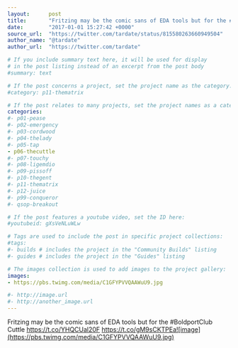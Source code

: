 ```yaml
---
layout:      post
title:       "Fritzing may be the comic sans of EDA tools but for the #BoldportClub Cuttle"
date:        "2017-01-01 15:27:42 +0000"
source_url:  "https://twitter.com/tardate/status/815580263660949504"
author_name: "@tardate"
author_url:  "https://twitter.com/tardate"

# If you include summary text here, it will be used for display
# in the post listing instead of an excerpt from the post body
#summary: text

# If the post concerns a project, set the project name as the category:
#category: p11-thematrix

# If the post relates to many projects, set the project names as a categories array:
categories:
#- p01-pease
#- p02-emergency
#- p03-cordwood
#- p04-thelady
#- p05-tap
- p06-thecuttle
#- p07-touchy
#- p08-ligemdio
#- p09-pissoff
#- p10-thegent
#- p11-thematrix
#- p12-juice
#- p99-conqueror
#- qsop-breakout

# If the post features a youtube video, set the ID here:
#youtubeid: gXsVeNLuWLw

# Tags are used to include the post in specific project collections:
#tags:
#- builds # includes the project in the "Community Builds" listing
#- guides # includes the project in the "Guides" listing

# The images collection is used to add images to the project gallery:
images:
- https://pbs.twimg.com/media/C1GFYPVVQAAWuU9.jpg

#- http://image.url
#- http://another_image.url
---
```


Fritzing may be the comic sans of EDA tools but for the #BoldportClub Cuttle https://t.co/YHQCUal20F https://t.co/gM9sCKTPEa![image](https://pbs.twimg.com/media/C1GFYPVVQAAWuU9.jpg)


